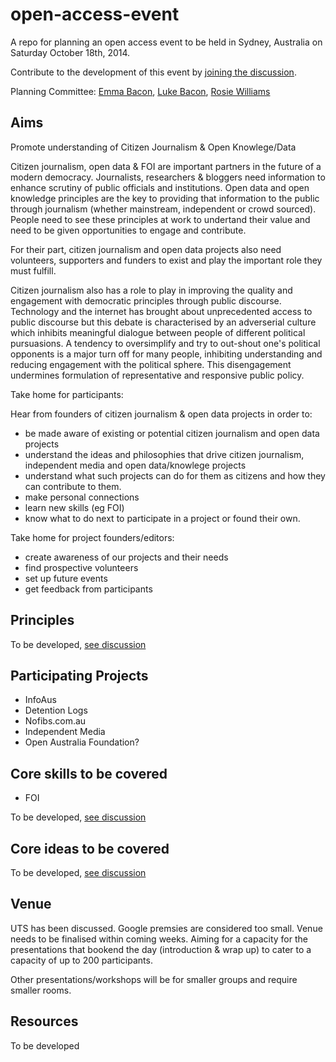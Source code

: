 open-access-event
=================

A repo for planning an open access event to be held in Sydney, Australia on Saturday October 18th, 2014.

Contribute to the development of this event by [joining the discussion](https://github.com/equivalentideas/open-access-event/issues?state=open).

Planning Committee: [Emma Bacon](https://twitter.com/propermixedgood), [Luke Bacon](https://twitter.com/equivalentideas), [Rosie Williams](https://twitter.com/Info_Aus)

## Aims

Promote understanding of Citizen Journalism & Open Knowlege/Data

Citizen journalism, open data & FOI are important partners in the future of a modern democracy. Journalists, researchers & bloggers need information to enhance scrutiny of public officials and institutions. Open data and open knowledge principles are the key to providing that information to the public through journalism (whether mainstream, independent or crowd sourced). People need to see these principles at work to undertand their value and need to be given opportunities to engage and contribute.

For their part, citizen journalism and open data projects also need volunteers, supporters and funders to exist and play the important role they must fulfill.

Citizen journalism also has a role to play in improving the quality and engagement with democratic principles through public discourse. Technology and the internet has brought about unprecedented access to public discourse but this debate is characterised by an adverserial culture which inhibits meaningful dialogue between people of different political pursuasions. A tendency to oversimplify and try to out-shout one's political opponents is a major turn off for many people, inhibiting understanding and reducing engagement with the political sphere. This disengagement undermines formulation of representative and responsive public policy.


Take home for participants:

Hear from founders of citizen journalism & open data projects in order to:

* be made aware of existing or potential citizen journalism and open data projects
* understand the ideas and philosophies that drive citizen journalism, independent media and open data/knowlege projects
* understand what such projects can do for them as citizens and how they can contribute to them.
* make personal connections
* learn new skills (eg FOI)
* know what to do next to participate in a project or found their own.

Take home for project founders/editors:

* create awareness of our projects and their needs
* find prospective volunteers 
* set up future events
* get feedback from participants

## Principles

To be developed, [see discussion](https://github.com/equivalentideas/open-access-event/issues/4)

## Participating Projects

* InfoAus
* Detention Logs
* Nofibs.com.au
* Independent Media 
* Open Australia Foundation?

## Core skills to be covered

* FOI

To be developed, [see discussion](https://github.com/equivalentideas/open-access-event/issues/1)

## Core ideas to be covered

To be developed, [see discussion](https://github.com/equivalentideas/open-access-event/issues/3)

## Venue

UTS has been discussed. Google premsies are considered too small. Venue needs to be finalised within coming weeks. Aiming for a capacity for the presentations that bookend the day (introduction & wrap up) to cater to a capacity of up to 200 participants.

Other presentations/workshops will be for smaller groups and require smaller rooms.

## Resources

To be developed
